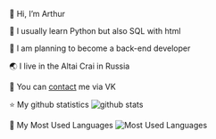 👋 Hi, I’m Arthur

🌱 I usually learn Python but also SQL with html

👾 I am planning to become a back-end developer

🌏 I live in the Altai Crai in Russia

🙈 You can [contact](https://vk.com/yesarthur) me via VK

⭐ My github statistics
![github stats](https://github-readme-stats.vercel.app/api?username=TheArtur128&count_private=true&show_icons=true&theme=radical&hide_rank=false)

📒 My Most Used Languages
![Most Used Languages](https://github-readme-stats.vercel.app/api/top-langs/?username=TheArtur128) 

<!---
TheArtur128/TheArtur128 is a ✨ special ✨ repository because its `README.md` (this file) appears on your GitHub profile.
You can click the Preview link to take a look at your changes.
--->

